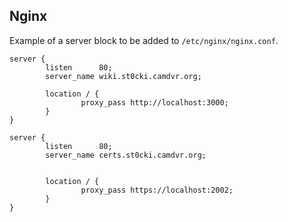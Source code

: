 ## Nginx

Example of a server block to be added to `/etc/nginx/nginx.conf`.

```
server {
        listen      80;
        server_name wiki.st0cki.camdvr.org;

        location / {
                proxy_pass http://localhost:3000;
        }
}
```

```
server {
        listen      80;
        server_name certs.st0cki.camdvr.org;


        location / {
                proxy_pass https://localhost:2002;
        }
}
```


